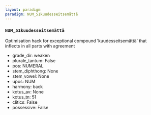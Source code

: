 ```yaml
---
layout: paradigm
paradigm: NUM_51kuudesseitsemättä
---
```

### ` NUM_51kuudesseitsemättä `

Optimisation hack for exceptional compound ’kuudesseitsemättä’ that inflects in all parts with agreement
* grade_dir: weaken
* plurale_tantum: False
* pos: NUMERAL
* stem_diphthong: None
* stem_vowel: None
* upos: NUM
* harmony: back
* kotus_av: None
* kotus_tn: 51
* clitics: False
* possessive: False

